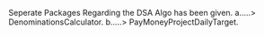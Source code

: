 Seperate Packages Regarding the DSA Algo has been given.
a.....> DenominationsCalculator.
b.....> PayMoneyProjectDailyTarget.

